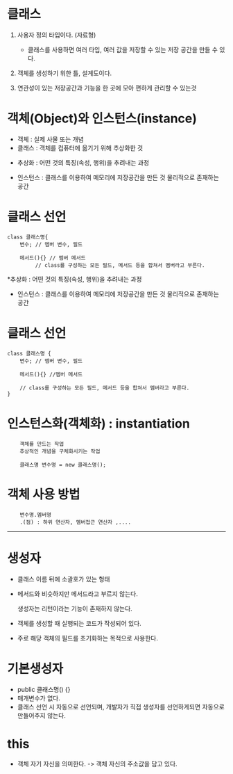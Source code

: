 # 클래스
1. 사용자 정의 타입이다. (자료형)
	- 클래스를 사용하면 여러 타입, 여러 값을 저장할 수 있는 저장 공간을 만들 수 있다.

2. 객체를 생성하기 위한 틀, 설계도이다.

3. 연관성이 있는 저장공간과 기능을 한 곳에 모아 편하게 관리할 수 있는것

# 객체(Object)와 인스턴스(instance)
- 객체 : 실제 사물 또는 개념
- 클래스 : 객체를 컴퓨터에 옮기기 위해 추상화한 것
* 추상화 : 어떤 것의 특징(속성, 행위)을 추려내는 과정
- 인스턴스 : 클래스를 이용하여 메모리에 저장공간을 만든 것
	물리적으로 존재하는 공간

# 클래스 선언
```
class 클래스명{
	변수; // 멤버 변수, 필드

	메서드(){} // 멤버 메서드
         // class를 구성하는 모든 필드, 메서드 등을 합쳐서 멤버라고 부른다.
```
*추상화 : 어떤 것의 특징(속성, 행위)을 추려내는 과정
- 인스턴스 : 클래스를 이용하여 메모리에 저장공간을 만든 것
	     물리적으로 존재하는 공간

# 클래스 선언
```
class 클래스명 {
	변수; // 멤버 변수, 필드
	
	메서드(){} //멤버 메서드 
	
	// class를 구성하는 모든 필드, 메서드 등을 합쳐서 멤버라고 부른다.
}
```
# 인스턴스화(객체화) : instantiation
```
	객체를 만드는 작업
	추상적인 개념을 구체화시키는 작업

	클래스명 변수명 = new 클래스명();
```
# 객체 사용 방법
```
	변수명.멤버명
	.(점) : 하위 연산자, 멤버접근 연산자 ,....
```
----

# 생성자
- 클래스 이름 뒤에 소괄호가 있는 형태
- 메서드와 비슷하지만 메서드라고 부르지 않는다.

  생성자는 리턴이라는 기능이 존재하지 않는다.
- 객체를 생성할 때 실행되는 코드가 작성되어 있다.
- 주로 해당 객체의 필드를 초기화하는 목적으로 사용한다.

# 기본생성자
- public 클래스명() {}
- 매개변수가 없다.
- 클래스 선언 시 자동으로 선언되며, 개발자가 직접 생성자를 선언하게되면 자동으로 만들어주지 않는다.

# this
- 객체 자기 자신을 의미한다. -> 객체 자신의 주소값을 담고 있다.

